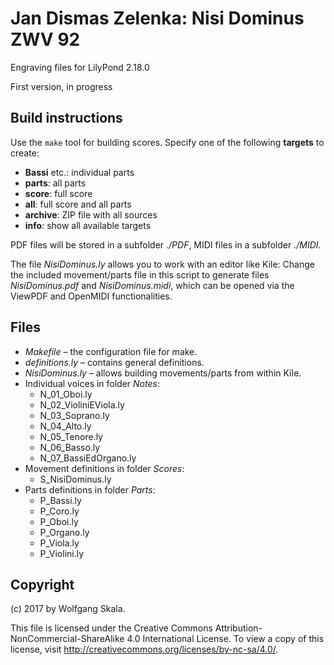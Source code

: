# Jan Dismas Zelenka: Nisi Dominus ZWV 92

Engraving files for LilyPond 2.18.0

First version, in progress


## Build instructions

Use the `make` tool for building scores. Specify one of the following **targets** to create:

* **Bassi** etc.: individual parts
* **parts**: all parts
* **score**: full score
* **all**: full score and all parts
* **archive**: ZIP file with all sources
* **info**: show all available targets

PDF files will be stored in a subfolder *./PDF*, MIDI files in a subfolder *./MIDI*.

The file *NisiDominus.ly* allows you to work with an editor like Kile: Change the included movement/parts file in this script to generate files *NisiDominus.pdf* and *NisiDominus.midi*, which can be opened via the ViewPDF and OpenMIDI functionalities.


## Files

* *Makefile* – the configuration file for make.
* *definitions.ly* – contains general definitions.
* *NisiDominus.ly* – allows building movements/parts from within Kile.
* Individual voices in folder *Notes*:
    * N_01_Oboi.ly
    * N_02_VioliniEViola.ly
    * N_03_Soprano.ly
    * N_04_Alto.ly
    * N_05_Tenore.ly
    * N_06_Basso.ly
    * N_07_BassiEdOrgano.ly
* Movement definitions in folder *Scores*:
    * S_NisiDominus.ly
* Parts definitions in folder *Parts*:
    * P_Bassi.ly
    * P_Coro.ly
    * P_Oboi.ly
    * P_Organo.ly
    * P_Viola.ly
    * P_Violini.ly


## Copyright

(c) 2017 by Wolfgang Skala.

This file is licensed under the Creative Commons Attribution-NonCommercial-ShareAlike 4.0 International License.
To view a copy of this license, visit http://creativecommons.org/licenses/by-nc-sa/4.0/.
